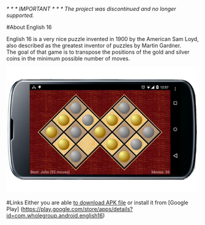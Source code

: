 ﻿<em>_\* \* \* IMPORTANT \* \* \* The project was discontinued and no longer supported._</em>

#About English 16

English 16 is a very nice puzzle invented in 1900 by the American Sam Loyd, also described as the greatest inventor of puzzles by Martin Gardner.  
The goal of that game is to transpose the positions of the gold and silver coins in the minimum possible number of moves.  

![screenshot](https://raw.githubusercontent.com/wholegroup/English16/master/info/ssgh.jpg)

#Links
Either you are able [to download APK file](https://raw.githubusercontent.com/wholegroup/English16/master/info/english16-1.0-SNAPSHOT.apk) or install it from [Google Play] (https://play.google.com/store/apps/details?id=com.wholegroup.android.english16)
